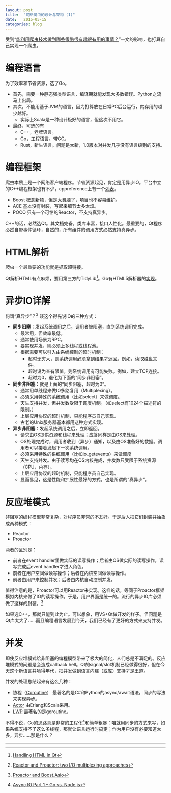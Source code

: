 ```yaml
---
layout: post
title:  "网络爬虫的设计与架构 (1)"
date:   2015-05-15
categories: blog
---
```


受到“[能利用爬虫技术做到哪些很酷很有趣很有用的事情？](http://www.zhihu.com/question/27621722)”一文的影响，也打算自己实现一个爬虫。

# 编程语言

为了效率和节省资源，选了Go。

* 首先，需要一种静态强类型语言，编译期就能发现大多数错误。Python之流马上出局。
* 其次，不能用基于JVM的语言，因为打算放在日常PC后台运行，内存用的越少越好。
  - 实际上Scala是一种设计极好的语言，但这次不用它。
* 最终，可选的有
  - C++，老牌语言。
  - Go，工程语言。带GC。
  - Rust，新生语言。问题是太新，1.0版本对并发几乎没有语言级别的支持。

# 编程框架

爬虫本质上是一个网络客户端程序。节省资源起见，肯定是用异步IO。平台中立的C++编程框架也有不少，cppreference上有一个[列表](http://en.cppreference.com/w/cpp/links/libs)。

* Boost 概念新颖，但是太费脑了，项目也不容易维护。
* ACE 基本没有封装，写起来细节太多太烦。
* POCO 只有一个可怜的Reactor，不支持真异步。

C++的话，必然选Qt。其文档完备，类库丰富，接口人性化。最重要的，Qt程序必然自带事件循环，自然的，所有组件的调用方式必然支持真异步。

# HTML解析

爬虫一个最重要的功能就是抓取超链接。

Qt解析HTML有点麻烦，要用第三方的TidyLib[^QtHTML]。Go有HTML5解析器的[实现](http://godoc.org/golang.org/x/net/html)。

# 异步IO详解

何谓“真异步”？[^TrueAsync] 谈这个得先说IO的三种方式：

* __同步阻塞__：发起系统调用之后，调用者被阻塞，直到系统调用完成。
  - 最常用，但效率最低。
  - 通常使用场景为RPC。
  - 要实现并发，则必须上多线程或线程池。
  - 根据需要可以引入由系统控制的超时机制：
    + 超时无穷大，则系统调用必须拿到结果才返回。例如，读取磁盘文件。
    + 超时设为某有限值，则系统调用有可能失败。例如，建立TCP连接。
    + 超时为0，退化为下面的“同步非阻塞”。
* __同步非阻塞__：就是上面的“同步阻塞，超时为0”。
  - 通常用单线程来做IO多路复用（Multiplexing）。
  - 必须采用特殊的系统调用（比如select）来做调度。
  - 天生支持并发，但并发数受限于调度机制。（如select有1024个描述符的限制。）
  - 上层应用协议的超时机制，只能程序员自己实现。
  - 古老的Unix服务器基本都用这种方式实现。
* __异步非阻塞__：发起系统调用之后，立即返回。
  - 请求由OS提供资源和线程来处理；应答同样是由OS来处理。
  - OS处理完成时，调用者收到（异步）通知，以及由OS准备好的数据。调用者可以接着发起下一次系统调用。
  - 必须采用特殊的系统调用（比如io_getevents）来做调度
  - 天生支持并发。由于读写均在OS内核完成，并发数只受限于系统资源（CPU，内存）。
  - 上层应用协议的超时机制，只能程序员自己实现。
  - 显而易见，这是性能和扩展性最好的方式。也是所谓的“真异步”。

# 反应堆模式

非阻塞的编程模型非常复杂，对程序员非常的不友好。于是后人把它们封装并抽象成两种模式：

* Reactor
* Proactor

两者的区别是：

* 前者在event handler里做实际的读写操作；后者由OS做实际的读写操作，读写完成后event handler才进入角色。
* 前者在用户空间做读写操作；后者在内核空间做读写操作。
* 前者由用户来控制并发；后者由内核自动控制并发。

值得注意的是，Proactor可以用Reactor来实现。这样的话，等同于Proactor框架模拟内核来做了IO的读写操作。于是，用户界面是统一的。流行的异步IO库必须做了这样的封装。[^BoostAsio]

如果选C++，那就只能到此为止。可以想象，用VS+Qt做开发的样子。但问题是Qt库太大了……而且编程语言发展到今天，我们已经有了更好的方式来支持并发。

# 并发

即使反应堆模式给非阻塞的编程模型带来了极大的简化，人们总是不满足的。反应堆模式的问题是会造成callback hell。Qt的signal/slot机制已经做得很好，但在今天这个新语言井喷得年代，把并发做到语言内建（或库）支持才是王道。

并发的处理总结起来有这么几种：

* 协程（[Coroutine](http://en.wikipedia.org/wiki/Coroutine)） 最著名的是C#和Python的async/await语法，同步的写法来实现异步。
* [Actor](http://en.wikipedia.org/wiki/Actor_model) 由Erlang和Scala采用。
* [LWP](http://en.wikipedia.org/wiki/Light-weight_process) 最著名的是goroutine。

不得不说，Go的思路真是非常的工程化[^AsyncGo]和简单粗暴：咱就用同步的方式来写，如果系统支持不了这么多线程，那就让语言运行时搞定；作为用户没有必要知道太多，异步……那是什么？


---
[^TrueAsync]: [Reactor and Proactor: two I/O multiplexing approaches](http://www.artima.com/articles/io_design_patterns2.html)
[^BoostAsio]: [Proactor and Boost.Asio](http://www.boost.org/doc/libs/1_58_0/doc/html/boost_asio/overview/core/async.html)
[^AsyncGo]: [Async IO Part 1 – Go vs. Node.js](http://www.reddit.com/r/golang/comments/25iic3/async_io_part_1_go_vs_nodejs/)
[^QtHTML]: [Handling HTML in Qt](https://wiki.qt.io/Handling_HTML)
